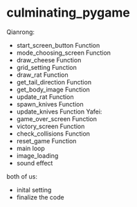 # culminating_pygame
Qianrong:
- start_screen_button Function
- mode_choosing_screen Function
- draw_cheese Function
- grid_setting Function
- draw_rat Function
- get_tail_direction Function
- get_body_image Function
- update_rat Function
- spawn_knives Function
- update_knives Function
Yafei:
- game_over_screen Function
- victory_screen Function
- check_collisions Function
- reset_game Function
- main loop
- image_loading
- sound effect

both of us:
- inital setting
- finalize the code
